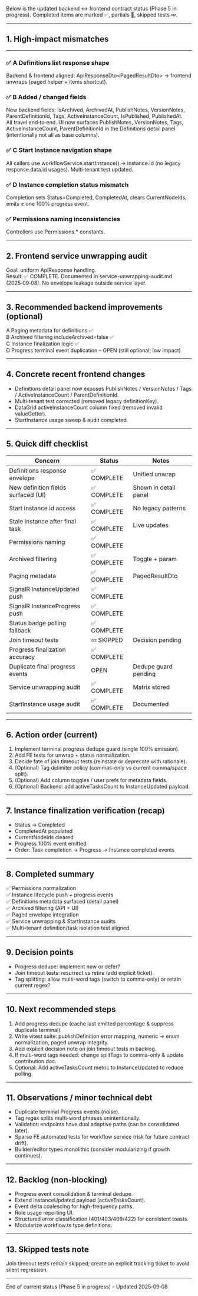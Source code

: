 Below is the updated backend ↔ frontend contract status (Phase 5 in progress). Completed items are marked ✅, partials 🔶, skipped tests 💤.

--------------------------------------------------
## 1. High‑impact mismatches
--------------------------------------------------
### ✅ A Definitions list response shape
Backend & frontend aligned: ApiResponseDto<PagedResultDto<WorkflowDefinitionDto>> → frontend unwraps (paged helper + items shortcut).

### ✅ B Added / changed fields
New backend fields: IsArchived, ArchivedAt, PublishNotes, VersionNotes, ParentDefinitionId, Tags, ActiveInstanceCount, IsPublished, PublishedAt.  
All travel end‑to‑end. UI now surfaces PublishNotes, VersionNotes, Tags, ActiveInstanceCount, ParentDefinitionId in the Definitions detail panel (intentionally not all as base columns).

### ✅ C Start Instance navigation shape
All callers use workflowService.startInstance() → instance.id (no legacy response.data.id usages). Multi‑tenant test updated.

### ✅ D Instance completion status mismatch
Completion sets Status=Completed, CompletedAt, clears CurrentNodeIds, emits ≥ one 100% progress event.

### ✅ Permissions naming inconsistencies
Controllers use Permissions.* constants.

--------------------------------------------------
## 2. Frontend service unwrapping audit
Goal: uniform ApiResponse<T> handling.  
Result: ✅ COMPLETE. Documented in service-unwrapping-audit.md (2025‑09‑08). No envelope leakage outside service layer.

--------------------------------------------------
## 3. Recommended backend improvements (optional)
A Paging metadata for definitions ✅  
B Archived filtering includeArchived=false ✅  
C Instance finalization logic ✅  
D Progress terminal event duplication – OPEN (still optional; low impact)

--------------------------------------------------
## 4. Concrete recent frontend changes
- Definitions detail panel now exposes PublishNotes / VersionNotes / Tags / ActiveInstanceCount / ParentDefinitionId.
- Multi‑tenant test corrected (removed legacy definitionKey).
- DataGrid activeInstanceCount column fixed (removed invalid valueGetter).
- StartInstance usage sweep & audit completed.

--------------------------------------------------
## 5. Quick diff checklist
| Concern                                | Status      | Notes |
|----------------------------------------|-------------|-------|
| Definitions response envelope          | ✅ COMPLETE | Unified unwrap |
| New definition fields surfaced (UI)    | ✅ COMPLETE | Shown in detail panel |
| Start instance id access               | ✅ COMPLETE | No legacy patterns |
| Stale instance after final task        | ✅ COMPLETE | Live updates |
| Permissions naming                     | ✅ COMPLETE | |
| Archived filtering                     | ✅ COMPLETE | Toggle + param |
| Paging metadata                        | ✅ COMPLETE | PagedResultDto |
| SignalR InstanceUpdated push           | ✅ COMPLETE | |
| SignalR InstanceProgress push          | ✅ COMPLETE | |
| Status badge polling fallback          | ✅ COMPLETE | |
| Join timeout tests                     | 💤 SKIPPED  | Decision pending |
| Progress finalization accuracy         | ✅ COMPLETE | |
| Duplicate final progress events        | OPEN        | Dedupe guard pending |
| Service unwrapping audit               | ✅ COMPLETE | Matrix stored |
| StartInstance usage audit              | ✅ COMPLETE | Documented |

--------------------------------------------------
## 6. Action order (current)
1. Implement terminal progress dedupe guard (single 100% emission).
2. Add FE tests for unwrap + status normalization.
3. Decide fate of join timeout tests (reinstate or deprecate with rationale).
4. (Optional) Tag delimiter policy (commas-only vs current comma/space split).
5. (Optional) Add column toggles / user prefs for metadata fields.
6. (Optional) Backend: add activeTasksCount to InstanceUpdated payload.

--------------------------------------------------
## 7. Instance finalization verification (recap)
- Status → Completed
- CompletedAt populated
- CurrentNodeIds cleared
- Progress 100% event emitted
- Order: Task completion → Progress → Instance completed events

--------------------------------------------------
## 8. Completed summary
✅ Permissions normalization  
✅ Instance lifecycle push + progress events  
✅ Definitions metadata surfaced (detail panel)  
✅ Archived filtering (API + UI)  
✅ Paged envelope integration  
✅ Service unwrapping & StartInstance audits  
✅ Multi-tenant definition/task isolation test aligned  

--------------------------------------------------
## 9. Decision points
- Progress dedupe: implement now or defer?
- Join timeout tests: resurrect vs retire (add explicit ticket).
- Tag splitting: allow multi-word tags (switch to comma-only) or retain current regex?

--------------------------------------------------
## 10. Next recommended steps
1. Add progress dedupe (cache last emitted percentage & suppress duplicate terminal).
2. Write vitest suite: publishDefinition error mapping, numeric → enum normalization, paged unwrap integrity.
3. Add explicit decision note on join timeout tests in backlog.
4. If multi-word tags needed: change splitTags to comma-only & update contribution doc.
5. Optional: Add activeTasksCount metric to InstanceUpdated to reduce polling.

--------------------------------------------------
## 11. Observations / minor technical debt
- Duplicate terminal Progress events (noise).
- Tag regex splits multi-word phrases unintentionally.
- Validation endpoints have dual adaptive paths (can be consolidated later).
- Sparse FE automated tests for workflow service (risk for future contract drift).
- Builder/editor types monolithic (consider modularizing if growth continues).

--------------------------------------------------
## 12. Backlog (non‑blocking)
- Progress event consolidation & terminal dedupe.
- Extend InstanceUpdated payload (activeTasksCount).
- Event delta coalescing for high-frequency paths.
- Role usage reporting UI.
- Structured error classification (401/403/409/422) for consistent toasts.
- Modularize workflow.ts type definitions.

--------------------------------------------------
## 13. Skipped tests note
Join timeout tests remain skipped; create an explicit tracking ticket to avoid silent regression.

--------------------------------------------------
End of current status (Phase 5 in progress) – Updated 2025‑09‑08
